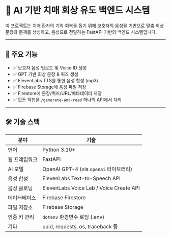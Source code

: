 # 🧠 AI 기반 치매 회상 유도 백엔드 시스템

이 프로젝트는 치매 환자의 기억 회복을 돕기 위해 보호자의 음성을 기반으로 맞춤 회상 문장과 문제를 생성하고, 음성으로 전달하는 FastAPI 기반의 백엔드 시스템입니다.

---

## 🚀 주요 기능

- ✅ 보호자 음성 업로드 및 Voice ID 생성
- ✅ GPT 기반 회상 문장 & 퀴즈 생성
- ✅ ElevenLabs TTS를 통한 음성 합성 (mp3)
- ✅ Firebase Storage에 음성 파일 저장
- ✅ Firestore에 문장/퀴즈/URL/메타데이터 저장
- ✅ 모든 작업을 `/generate-and-read` 하나의 API에서 처리

---

## 🛠️ 기술 스택

| 분야 | 기술 |
|------|------|
| 언어 | Python 3.10+ |
| 웹 프레임워크 | FastAPI |
| AI 모델 | OpenAI GPT-4 (via `openai` 라이브러리) |
| 음성 합성 | ElevenLabs Text-to-Speech API |
| 음성 클로닝 | ElevenLabs Voice Lab / Voice Create API |
| 데이터베이스 | Firebase Firestore |
| 파일 저장소 | Firebase Storage |
| 인증 키 관리 | `dotenv` 환경변수 로딩 (.env) |
| 기타 | uuid, requests, os, traceback 등 |

